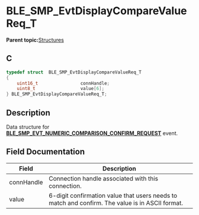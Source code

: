 # BLE\_SMP\_EvtDisplayCompareValueReq\_T

**Parent topic:**[Structures](GUID-636B185D-E80D-4839-A443-EF1750F1D2B1.md)

## C

```c
typedef struct  BLE_SMP_EvtDisplayCompareValueReq_T
{
    uint16_t                connHandle;
    uint8_t                 value[6];
} BLE_SMP_EvtDisplayCompareValueReq_T;
```

## Description

Data structure for **[BLE\_SMP\_EVT\_NUMERIC\_COMPARISON\_CONFIRM\_REQUEST](GUID-184B99E4-8C26-4312-8593-3EE58F9E842B.md)** event.

## Field Documentation

|Field|Description|
|-----|-----------|
|connHandle|Connection handle associated with this connection.|
|value|6-digit confirmation value that users needs to match and confirm. The value is in ASCII format.|

